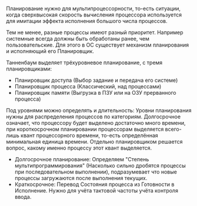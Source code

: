 Планирование нужно для мультипроцессорности, то-есть ситуации, когда сверхвысокая скорость вычисления процессора используется для имитации эффекта исполнения большого числа процессов.

Тем не менее, разные процессы имеют разный приоритет. Например системные всегда должны быть обработаны ранее, чем пользовательские. Для этого в ОС существует механизм планирования и исполняющий его Планировщик.

Танненбаум выделяет трёхуровневое планирование, с тремя планировщиками:
- Планировщик доступа (Выбор задание и передача его системе)
- Планировщик процесса (Классический, над процессами)
- Планировщик памяти (Выгрузка в ПЗУ или на ОЗУ прерванного процесса)

Под уровнями можно определять и длительность:
Уровни планирования нужны для распределения процессов по категориям. Долгосрочное означает, что процессору будет выделено достаточно много времени, при короткосрочном планировании процессорам выделяется всего-лишь квант процессорного времени, то-есть определённая минимальная единица времени. Отдельно планировщиком решается вопрос, какому именно процессу этот квант выделяется.

- Долгосрочное планирование: Определяем "Степень мультипрограммирования" (Насколько сильно дробятся процессы при последовательном выполнении), подразумевает что новые процессы загружаются после выполнения текущих.
- Краткосрочное: Перевод Состояния процесса из Готовности в Исполнение. Нужно для учёта тактовой частоты учёта контроля ввода.
